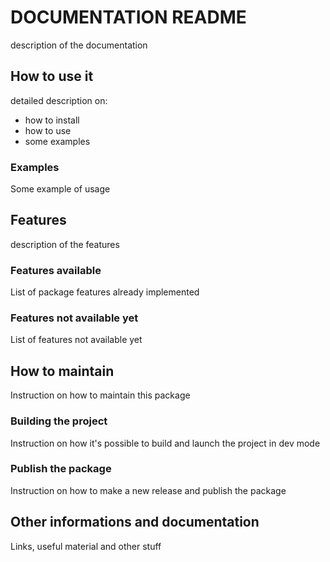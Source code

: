 # DOCUMENTATION README

description of the documentation

## How to use it

detailed description on:
- how to install
- how to use
- some examples

### Examples

Some example of usage

## Features

description of the features


### Features available

List of package features already implemented

### Features not available yet

List of features not available yet

## How to maintain

Instruction on how to maintain this package

### Building the project

Instruction on how it's possible to build and launch the project in dev mode

### Publish the package

Instruction on how to make a new release and publish the package

## Other informations and documentation

Links, useful material and other stuff